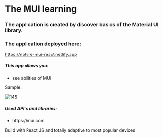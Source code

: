 # The MUI learning

### The application is created by discover basics of the Material UI library.

### The application deployed here:

https://nature-mui-react.netlify.app

<h5>This app allows you:</h5>
<ul>
<li>see abilities of MUI</li>
</ul>

<p>Sample:</p>

![145](https://github.com/LysenkoDenys/mui/assets/105970854/44110c61-cc5b-4cee-86ec-8b03bc5ece0c)

<h5>Used API`s and libraries:</h5>
<ul>
<li>https://mui.com</li>
</ul>

<p>Build with React JS and totally adaptive to most popular devices</p>
